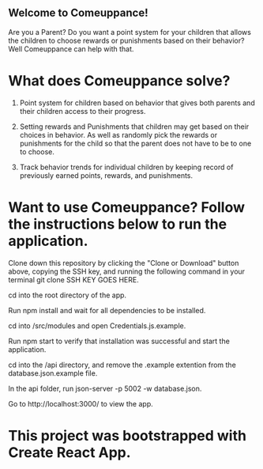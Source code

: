 ## Welcome to Comeuppance!

Are you a Parent? Do you want a point system for your children that allows the children to choose rewards or punishments based on their behavior? Well Comeuppance can help with that.

# What does Comeuppance solve?

1. Point system for children based on behavior that gives both parents and their children access to their progress.

2. Setting rewards and Punishments that children may get based on their choices in behavior. As well as randomly pick the rewards or punishments for the child so that the parent does not have to be to one to choose.

3. Track behavior trends for individual children by keeping record of previously earned points, rewards, and punishments.


# Want to use Comeuppance? Follow the instructions below to run the application.

Clone down this repository by clicking the "Clone or Download" button above, copying the SSH key, and running the following command in your terminal git clone SSH KEY GOES HERE.

cd into the root directory of the app.

Run npm install and wait for all dependencies to be installed.

cd into /src/modules and open Credentials.js.example.

Run npm start to verify that installation was successful and start the application.

cd into the /api directory, and remove the .example extention from the database.json.example file.

In the api folder, run json-server -p 5002 -w database.json.

Go to http://localhost:3000/ to view the app.

# This project was bootstrapped with Create React App.

